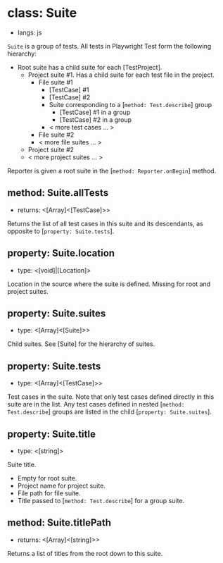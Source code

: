 # class: Suite
* langs: js

`Suite` is a group of tests. All tests in Playwright Test form the following hierarchy:

* Root suite has a child suite for each [TestProject].
  * Project suite #1. Has a child suite for each test file in the project.
    * File suite #1
      * [TestCase] #1
      * [TestCase] #2
      * Suite corresponding to a [`method: Test.describe`] group
        * [TestCase] #1 in a group
        * [TestCase] #2 in a group
      * < more test cases ... >
    * File suite #2
    * < more file suites ... >
  * Project suite #2
  * < more project suites ... >

Reporter is given a root suite in the [`method: Reporter.onBegin`] method.

## method: Suite.allTests
- returns: <[Array]<[TestCase]>>

Returns the list of all test cases in this suite and its descendants, as opposite to [`property: Suite.tests`].

## property: Suite.location
- type: <[void]|[Location]>

Location in the source where the suite is defined. Missing for root and project suites.

## property: Suite.suites
- type: <[Array]<[Suite]>>

Child suites. See [Suite] for the hierarchy of suites.

## property: Suite.tests
- type: <[Array]<[TestCase]>>

Test cases in the suite. Note that only test cases defined directly in this suite are in the list. Any test cases defined in nested [`method: Test.describe`] groups are listed
in the child [`property: Suite.suites`].

## property: Suite.title
- type: <[string]>

Suite title.
* Empty for root suite.
* Project name for project suite.
* File path for file suite.
* Title passed to [`method: Test.describe`] for a group suite.

## method: Suite.titlePath
- returns: <[Array]<[string]>>

Returns a list of titles from the root down to this suite.
